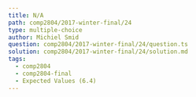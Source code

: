 ```yaml
---
title: N/A
path: comp2804/2017-winter-final/24
type: multiple-choice
author: Michiel Smid
question: comp2804/2017-winter-final/24/question.ts
solution: comp2804/2017-winter-final/24/solution.md
tags:
  - comp2804
  - comp2804-final
  - Expected Values (6.4)
---
```

